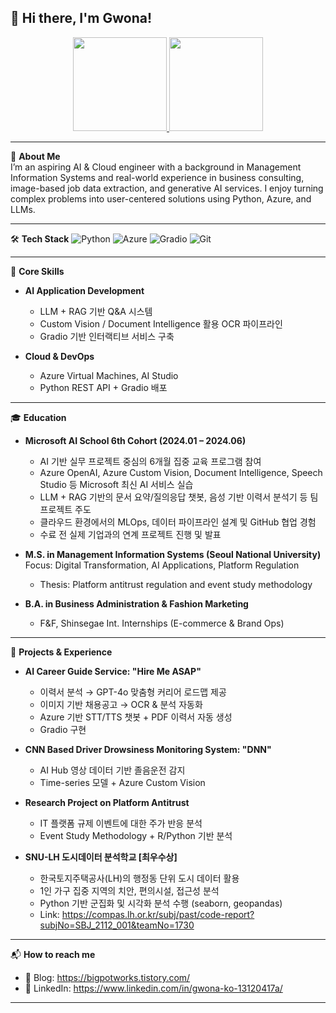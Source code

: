 ## 👋 Hi there, I'm Gwona!

<!--
**Gwona/Gwona** is a ✨ _special_ ✨ repository because its `README.md` (this file) appears on your GitHub profile.
-->

<p align="center">
  <a href="https://github.com/devxb/gitanimals">
    <img src="https://render.gitanimals.org/farms/Gwona" height="150"/>
  </a>
  <a href="https://solved.ac/shb04110">
    <img src="http://mazassumnida.wtf/api/v2/generate_badge?boj=shb04110" height="150"/>
  </a>
</p>




---

🎯 **About Me**  
I’m an aspiring AI & Cloud engineer with a background in Management Information Systems and real-world experience in business consulting, image-based job data extraction, and generative AI services. I enjoy turning complex problems into user-centered solutions using Python, Azure, and LLMs.

---

🛠 **Tech Stack**
![Python](https://img.shields.io/badge/Python-3776AB?style=flat&logo=python&logoColor=white)
![Azure](https://img.shields.io/badge/Microsoft%20Azure-0078D4?style=flat&logo=microsoft-azure&logoColor=white)
![Gradio](https://img.shields.io/badge/Gradio-FFB300?style=flat&logo=gradio&logoColor=black)
![Git](https://img.shields.io/badge/Git-F05032?style=flat&logo=git&logoColor=white)

---

📌 **Core Skills**
- **AI Application Development**  
  - LLM + RAG 기반 Q&A 시스템  
  - Custom Vision / Document Intelligence 활용 OCR 파이프라인  
  - Gradio 기반 인터랙티브 서비스 구축  

- **Cloud & DevOps**  
  - Azure Virtual Machines, AI Studio  
  - Python REST API + Gradio 배포
    
---

🎓 **Education**
- **Microsoft AI School 6th Cohort (2024.01 – 2024.06)**  
  - AI 기반 실무 프로젝트 중심의 6개월 집중 교육 프로그램 참여  
  - Azure OpenAI, Azure Custom Vision, Document Intelligence, Speech Studio 등 Microsoft 최신 AI 서비스 실습  
  - LLM + RAG 기반의 문서 요약/질의응답 챗봇, 음성 기반 이력서 분석기 등 팀 프로젝트 주도  
  - 클라우드 환경에서의 MLOps, 데이터 파이프라인 설계 및 GitHub 협업 경험  
  - 수료 전 실제 기업과의 연계 프로젝트 진행 및 발표

- **M.S. in Management Information Systems (Seoul National University)**  
  Focus: Digital Transformation, AI Applications, Platform Regulation  
  - Thesis: Platform antitrust regulation and event study methodology  

- **B.A. in Business Administration & Fashion Marketing**  
  - F&F, Shinsegae Int. Internships (E-commerce & Brand Ops)

---

💼 **Projects & Experience**
- **AI Career Guide Service: "Hire Me ASAP"**  
  - 이력서 분석 → GPT-4o 맞춤형 커리어 로드맵 제공  
  - 이미지 기반 채용공고 → OCR & 분석 자동화  
  - Azure 기반 STT/TTS 챗봇 + PDF 이력서 자동 생성
  - Gradio 구현  

- **CNN Based Driver Drowsiness Monitoring System: "DNN"**  
  - AI Hub 영상 데이터 기반 졸음운전 감지  
  - Time-series 모델 + Azure Custom Vision  

- **Research Project on Platform Antitrust**  
  - IT 플랫폼 규제 이벤트에 대한 주가 반응 분석  
  - Event Study Methodology + R/Python 기반 분석
 
- **SNU-LH 도시데이터 분석학교 [최우수상]**  
  - 한국토지주택공사(LH)의 행정동 단위 도시 데이터 활용  
  - 1인 가구 집중 지역의 치안, 편의시설, 접근성 분석  
  - Python 기반 군집화 및 시각화 분석 수행 (seaborn, geopandas)
  - Link: https://compas.lh.or.kr/subj/past/code-report?subjNo=SBJ_2112_001&teamNo=1730 
---

📬 **How to reach me**
- 📝 Blog: https://bigpotworks.tistory.com/
- 💬 LinkedIn: https://www.linkedin.com/in/gwona-ko-13120417a/ 

---

